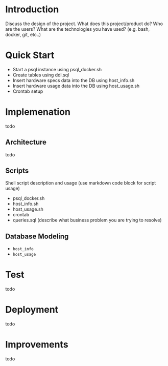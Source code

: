 # Introduction
Discuss the design of the project. What does this project/product do? Who are the users? What are the technologies you have used? (e.g. bash, docker, git, etc..)

# Quick Start
- Start a psql instance using psql_docker.sh
- Create tables using ddl.sql
- Insert hardware specs data into the DB using host_info.sh
- Insert hardware usage data into the DB using host_usage.sh
- Crontab setup

# Implemenation
todo
## Architecture
todo

## Scripts
Shell script description and usage (use markdown code block for script usage)
- psql_docker.sh
- host_info.sh
- host_usage.sh
- crontab
- queries.sql (describe what business problem you are trying to resolve)

## Database Modeling
- `host_info`
- `host_usage`

# Test
todo

# Deployment
todo

# Improvements
todo
